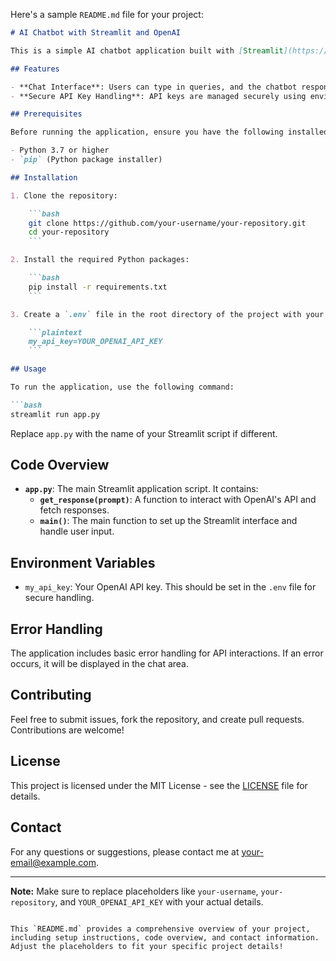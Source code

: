 Here's a sample `README.md` file for your project:

```markdown
# AI Chatbot with Streamlit and OpenAI

This is a simple AI chatbot application built with [Streamlit](https://streamlit.io/) and [OpenAI's GPT-3.5-turbo](https://beta.openai.com/docs/models/gpt-3). The application allows users to interact with an AI model through a web interface.

## Features

- **Chat Interface**: Users can type in queries, and the chatbot responds using OpenAI's GPT-3.5-turbo model.
- **Secure API Key Handling**: API keys are managed securely using environment variables.

## Prerequisites

Before running the application, ensure you have the following installed:

- Python 3.7 or higher
- `pip` (Python package installer)

## Installation

1. Clone the repository:

    ```bash
    git clone https://github.com/your-username/your-repository.git
    cd your-repository
    ```

2. Install the required Python packages:

    ```bash
    pip install -r requirements.txt
    ```

3. Create a `.env` file in the root directory of the project with your OpenAI API key:

    ```plaintext
    my_api_key=YOUR_OPENAI_API_KEY
    ```

## Usage

To run the application, use the following command:

```bash
streamlit run app.py
```

Replace `app.py` with the name of your Streamlit script if different.

## Code Overview

- **`app.py`**: The main Streamlit application script. It contains:
  - **`get_response(prompt)`**: A function to interact with OpenAI's API and fetch responses.
  - **`main()`**: The main function to set up the Streamlit interface and handle user input.

## Environment Variables

- `my_api_key`: Your OpenAI API key. This should be set in the `.env` file for secure handling.

## Error Handling

The application includes basic error handling for API interactions. If an error occurs, it will be displayed in the chat area.

## Contributing

Feel free to submit issues, fork the repository, and create pull requests. Contributions are welcome!

## License

This project is licensed under the MIT License - see the [LICENSE](LICENSE) file for details.

## Contact

For any questions or suggestions, please contact me at [your-email@example.com](mailto:your-email@example.com).

---

**Note:** Make sure to replace placeholders like `your-username`, `your-repository`, and `YOUR_OPENAI_API_KEY` with your actual details.
```

This `README.md` provides a comprehensive overview of your project, including setup instructions, code overview, and contact information. Adjust the placeholders to fit your specific project details!

